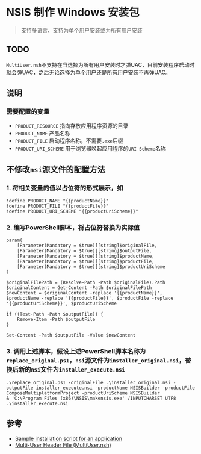 # NSIS 制作 Windows 安装包
> 支持多语言、支持为单个用户安装或为所有用户安装

## TODO
`MultiUser.nsh`不支持在当选择为所有用户安装时才弹UAC，目前安装程序启动时就会弹UAC，之后无论选择为单个用户还是所有用户安装不再弹UAC。

## 说明
### 需要配置的变量
- `PRODUCT_RESOURCE` 指向存放应用程序资源的目录
- `PRODUCT_NAME` 产品名称
- `PRODUCT_FILE` 启动程序名称，不需要`.exe`后缀
- `PRODUCT_URI_SCHEME` 用于浏览器唤起应用程序的`URI Scheme`名称

## 不修改`nsi`源文件的配置方法
### 1. 将相关变量的值以占位符的形式展示，如
```
!define PRODUCT_NAME "{{productName}}"
!define PRODUCT_FILE "{{productFile}}"
!define PRODUCT_URI_SCHEME "{{productUriScheme}}"
```

### 2. 编写PowerShell脚本，将占位符替换为实际值
```
param(
    [Parameter(Mandatory = $true)][string]$originalFile,
    [Parameter(Mandatory = $true)][string]$outputFile,
    [Parameter(Mandatory = $true)][string]$productName,
    [Parameter(Mandatory = $true)][string]$productFile,
    [Parameter(Mandatory = $true)][string]$productUriScheme
)

$originalFilePath = (Resolve-Path -Path $originalFile).Path
$originalContent = Get-Content -Path $originalFilePath
$newContent = $originalContent -replace '{{productName}}', $productName -replace '{{productFile}}', $productFile -replace '{{productUriScheme}}', $productUriScheme

if ((Test-Path -Path $outputFile)) {
    Remove-Item -Path $outputFile
}

Set-Content -Path $outputFile -Value $newContent
```

### 3. 调用上述脚本，假设上述PowerShell脚本名称为`replace_original.ps1`，`nsi`源文件为`installer_original.nsi`，替换后新的`nsi`文件为`installer_execute.nsi`
```
.\replace_original.ps1 -originalFile .\installer_original.nsi -outputFile installer_execute.nsi -productName NSISBuilder -productFile ComposeMultiplatformProject -productUriScheme NSISBuilder
& 'C:\Program Files (x86)\NSIS\makensis.exe' /INPUTCHARSET UTF8 .\installer_execute.nsi
```

## 参考
- [Sample installation script for an application](https://nsis.sourceforge.io/Sample_installation_script_for_an_application)
- [Multi-User Header File (MultiUser.nsh)](https://nsis.sourceforge.io/Docs/MultiUser/Readme.html)